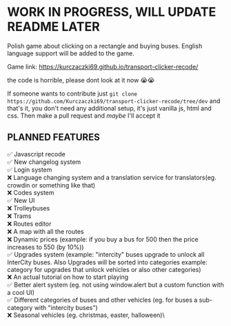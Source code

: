 # WORK IN PROGRESS, WILL UPDATE README LATER

Polish game about clicking on a rectangle and buying buses.
English language support will be added to the game.

Game link: https://kurczaczki69.github.io/transport-clicker-recode/

the code is horrible, please dont look at it now 😭😭

If someone wants to contribute just `git clone https://github.com/Kurczaczki69/transport-clicker-recode/tree/dev` and that's it, you don't need any additional setup, it's just vanilla js, html and css. Then make a pull request and _maybe_ I'll accept it 

## PLANNED FEATURES

✅ Javascript recode\
✅ New changelog system\
✅ Login system\
❌ Language changing system and a translation service for translators(eg. crowdin or something like that)\
❌ Codes system\
✅ New UI\
❌ Trolleybuses\
❌ Trams\
❌ Routes editor\
❌ A map with all the routes\
❌ Dynamic prices (example: if you buy a bus for 500 then the price increases to 550 (by 10%))\
✅ Upgrades system (example: "intercity" buses upgrade to unlock all InterCity buses. Also Upgrades will be sorted into categories example: category for upgrades that unlock vehicles or also other categories)\
❌ An actual tutorial on how to start playing\
✅ Better alert system (eg. not using window.alert but a custom function with a cool UI)\
✅ Different categories of buses and other vehicles (eg. for buses a sub-category with "intercity buses")\
❌ Seasonal vehicles (eg. christmas, easter, halloween)\
